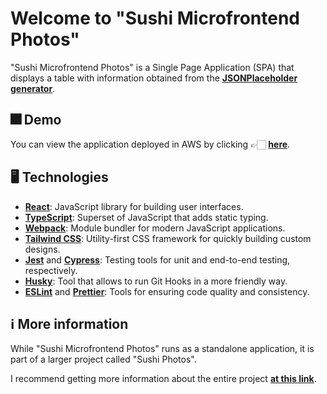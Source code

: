 # Welcome to "Sushi Microfrontend Photos"

"Sushi Microfrontend Photos" is a Single Page Application (SPA) that displays a table with information obtained from the [**JSONPlaceholder generator**](https://jsonplaceholder.typicode.com/photos/).

## 🎆 Demo

You can view the application deployed in AWS by clicking 👉🏻 [**here**](http://sushi-microfrontend-photos.s3-website.eu-west-3.amazonaws.com/).

## 🖥️ Technologies

- [**React**](https://reactjs.org/): JavaScript library for building user interfaces.
- [**TypeScript**](https://www.typescriptlang.org/): Superset of JavaScript that adds static typing.
- [**Webpack**](https://webpack.js.org/): Module bundler for modern JavaScript applications.
- [**Tailwind CSS**](https://tailwindcss.com/): Utility-first CSS framework for quickly building custom designs.
- [**Jest**](https://jestjs.io/) and [**Cypress**](https://www.cypress.io/): Testing tools for unit and end-to-end testing, respectively.
- [**Husky**](https://github.com/typicode/husky/): Tool that allows to run Git Hooks in a more friendly way.
- [**ESLint**](https://eslint.org/) and [**Prettier**](https://prettier.io/): Tools for ensuring code quality and consistency.

## ℹ️ More information

While "Sushi Microfrontend Photos" runs as a standalone application, it is part of a larger project called "Sushi Photos".

I recommend getting more information about the entire project [**at this link**](https://github.com/OscarGimenez/sushi-microfrontend-app/).
